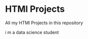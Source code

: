 # HTMl Projects
All my HTMl Projects in this repository
<form>
<tr>
<td>i m a data science student </td>
</tr>
</form>
